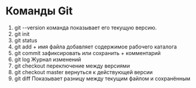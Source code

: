 # Команды Git

1. git --version команда показывает его текущую версию.
2. git init
3. git status
4. git add + имя файла добавляет содержимое рабочего каталога
5. git commit зафиксировать или сохранить + комментарий
6. git log Журнал изменений
7. git checkout переключение между версиями
8. git checkout master вернуться к действующей версии
9. git diff Показывает разницу между текущим файлом
и сохранённым